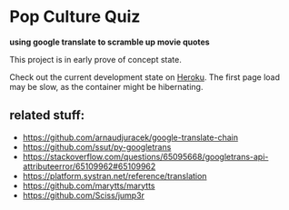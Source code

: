 # Pop Culture Quiz

**using google translate to scramble up movie quotes**

This project is in early prove of concept state.

Check out the current development state on [Heroku](https://pop-culture-quiz-2.herokuapp.com/). The first page load may be slow, as the container might be hibernating.

## related stuff:

* https://github.com/arnaudjuracek/google-translate-chain
* https://github.com/ssut/py-googletrans
* https://stackoverflow.com/questions/65095668/googletrans-api-attributeerror/65109962#65109962
* https://platform.systran.net/reference/translation
* https://github.com/marytts/marytts
* https://github.com/Sciss/jump3r
